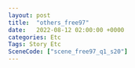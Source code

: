 ```yaml
---
layout: post
title:  "others_free97"
date:   2022-08-12 02:00:00 +0000
categories: Etc
Tags: Story Etc
SceneCode: ["scene_free97_q1_s20"]
---
```

